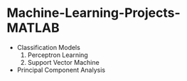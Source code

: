 # Machine-Learning-Projects-MATLAB
* Classification Models
  1. Perceptron Learning
  2. Support Vector Machine
* Principal Component Analysis

